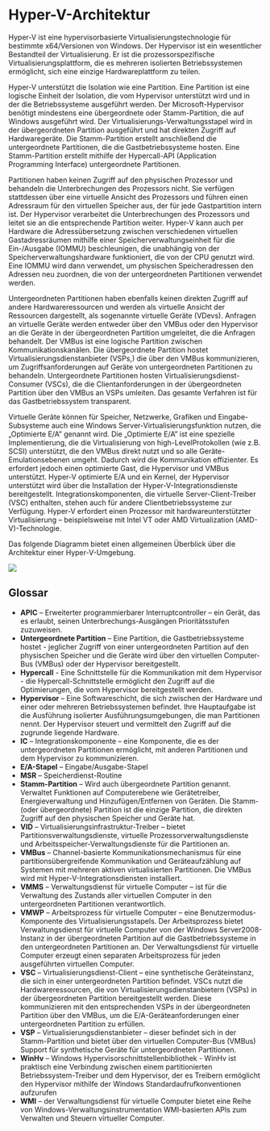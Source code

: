 # <a name="hyper-v-architecture"></a>Hyper-V-Architektur

Hyper-V ist eine hypervisorbasierte Virtualisierungstechnologie für bestimmte x64/Versionen von Windows.  Der Hypervisor ist ein wesentlicher Bestandteil der Virtualisierung.  Er ist die prozessorspezifische Virtualisierungsplattform, die es mehreren isolierten Betriebssystemen ermöglicht, sich eine einzige Hardwareplattform zu teilen.

Hyper-V unterstützt die Isolation wie eine Partition. Eine Partition ist eine logische Einheit der Isolation, die vom Hypervisor unterstützt wird und in der die Betriebssysteme ausgeführt werden. Der Microsoft-Hypervisor benötigt mindestens eine übergeordnete oder Stamm-Partition, die auf Windows ausgeführt wird. Der Virtualisierungs-Verwaltungsstapel wird in der übergeordneten Partition ausgeführt und hat direkten Zugriff auf Hardwaregeräte. Die Stamm-Partition erstellt anschließend die untergeordnete Partitionen, die die Gastbetriebssysteme hosten. Eine Stamm-Partition erstellt mithilfe der Hypercall-API (Application Programming Interface) untergeordnete Partitionen.

Partitionen haben keinen Zugriff auf den physischen Prozessor und behandeln die Unterbrechungen des Prozessors nicht. Sie verfügen stattdessen über eine virtuelle Ansicht des Prozessors und führen einen Adressraum für den virtuellen Speicher aus, der für jede Gastpartition intern ist. Der Hypervisor verarbeitet die Unterbrechungen des Prozessors und leitet sie an die entsprechende Partition weiter. Hyper-V kann auch per Hardware die Adressübersetzung zwischen verschiedenen virtuellen Gastadressräumen mithilfe einer Speicherverwaltungseinheit für die Ein-/Ausgabe (IOMMU) beschleunigen, die unabhängig von der Speicherverwaltungshardware funktioniert, die von der CPU genutzt wird. Eine IOMMU wird dann verwendet, um physischen Speicheradressen den Adressen neu zuordnen, die von der untergeordneten Partitionen verwendet werden.

Untergeordneten Partitionen haben ebenfalls keinen direkten Zugriff auf andere Hardwareressourcen und werden als virtuelle Ansicht der Ressourcen dargestellt, als sogenannte virtuelle Geräte (VDevs). Anfragen an virtuelle Geräte werden entweder über den VMBus oder den Hypervisor an die Geräte in der übergeordneten Partition umgeleitet, die die Anfragen behandelt. Der VMBus ist eine logische Partition zwischen Kommunikationskanälen. Die übergeordnete Partition hostet Virtualisierungsdienstanbieter (VSPs,) die über den VMBus kommunizieren, um Zugriffsanforderungen auf Geräte von untergeordneten Partitionen zu behandeln. Untergeordnete Partitionen hosten Virtualisierungsdienst-Consumer (VSCs), die die Clientanforderungen in der übergeordneten Partition über den VMBus an VSPs umleiten. Das gesamte Verfahren ist für das Gastbetriebssystem transparent.

Virtuelle Geräte können für Speicher, Netzwerke, Grafiken und Eingabe-Subsysteme auch eine Windows Server-Virtualisierungsfunktion nutzen, die „Optimierte E/A” genannt wird. Die „Optimierte E/A” ist eine spezielle Implementierung, die die Virtualisierung von high-LevelProtokollen (wie z.B. SCSI) unterstützt, die den VMBus direkt nutzt und so alle Geräte-Emulationsebenen umgeht. Dadurch wird die Kommunikation effizienter. Es erfordert jedoch einen optimierte Gast, die Hypervisor und VMBus unterstützt. Hyper-V optimierte E/A und ein Kernel, der Hypervisor unterstützt wird über die Installation der Hyper-V-Integrationsdienste bereitgestellt. Integrationskomponenten, die virtuelle Server-Client-Treiber (VSC) enthalten, stehen auch für andere Clientbetriebssysteme zur Verfügung. Hyper-V erfordert einen Prozessor mit hardwareunterstützter Virtualisierung – beispielsweise mit Intel VT oder AMD Virtualization (AMD-V)-Technologie.

Das folgende Diagramm bietet einen allgemeinen Überblick über die Architektur einer Hyper-V-Umgebung.

![](./media/hv_architecture.png)

## <a name="glossary"></a>Glossar
* **APIC** – Erweiterter programmierbarer Interruptcontroller – ein Gerät, das es erlaubt, seinen Unterbrechungs-Ausgängen Prioritätsstufen zuzuweisen.
* **Untergeordnete Partition** – Eine Partition, die Gastbetriebssysteme hostet - jeglicher Zugriff von einer untergeordneten Partition auf den physischen Speicher und die Geräte wird über den virtuellen Computer-Bus (VMBus) oder der Hypervisor bereitgestellt.
* **Hypercall** - Eine Schnittstelle für die Kommunikation mit dem Hypervisor - die Hypercall-Schnittstelle ermöglicht den Zugriff auf die Optimierungen, die vom Hypervisor bereitgestellt werden.
* **Hypervisor** – Eine Softwareschicht, die sich zwischen der Hardware und einer oder mehreren Betriebssystemen befindet. Ihre Hauptaufgabe ist die Ausführung isolierter Ausführungsumgebungen, die man Partitionen nennt. Der Hypervisor steuert und vermittelt den Zugriff auf die zugrunde liegende Hardware.
* **IC** – Integrationskomponente – eine Komponente, die es der untergeordneten Partitionen ermöglicht, mit anderen Partitionen und dem Hypervisor zu kommunizieren.
* **E/A-Stapel** – Eingabe/Ausgabe-Stapel
* **MSR** – Speicherdienst-Routine
* **Stamm-Partition** – Wird auch übergeordnete Partition genannt.  Verwaltet Funktionen auf Computerebene wie Gerätetreiber, Energieverwaltung und Hinzufügen/Entfernen von Geräten. Die Stamm- (oder übergeordnete) Partition ist die einzige Partition, die direkten Zugriff auf den physischen Speicher und Geräte hat.
* **VID** – Virtualisierungsinfrastruktur-Treiber – bietet Partitionsverwaltungsdienste, virtuelle Prozessorverwaltungsdienste und Arbeitsspeicher-Verwaltungsdienste für die Partitionen an.
* **VMBus** – Channel-basierte Kommunikationsmechanismus für eine partitionsübergreifende Kommunikation und Geräteaufzählung auf Systemen mit mehreren aktiven virtualisierten Partitionen. Die VMBus wird mit Hyper-V-Integrationsdiensten installiert.
* **VMMS** – Verwaltungsdienst für virtuelle Computer – ist für die Verwaltung des Zustands aller virtuellen Computer in den untergeordneten Partitionen verantwortlich.
* **VMWP** – Arbeitsprozess für virtuelle Computer – eine Benutzermodus-Komponente des Virtualisierungsstapels. Der Arbeitsprozess bietet Verwaltungsdienst für virtuelle Computer von der Windows Server2008-Instanz in der übergeordneten Partition auf die Gastbetriebssysteme in den untergeordneten Partitionen an. Der Verwaltungsdienst für virtuelle Computer erzeugt einen separaten Arbeitsprozess für jeden ausgeführten virtuellen Computer.
* **VSC** – Virtualisierungsdienst-Client – eine synthetische Geräteinstanz, die sich in einer untergeordneten Partition befindet. VSCs nutzt die Hardwareressourcen, die von Virtualisierungsdienstanbietern (VSPs) in der übergeordneten Partition bereitgestellt werden. Diese kommunizieren mit den entsprechenden VSPs in der übergeordneten Partition über den VMBus, um die E/A-Geräteanforderungen einer untergeordneten Partition zu erfüllen.
* **VSP** – Virtualisierungsdienstanbieter – dieser befindet sich in der Stamm-Partition und bietet über den virtuellen Computer-Bus (VMBus) Support für synthetische Geräte für untergeordneten Partitionen.
* **WinHv** – Windows Hypervisorschnittstellenbibliothek - WinHv ist praktisch eine Verbindung zwischen einem partitionierten Betriebssystem-Treiber und dem Hypervisor, der es Treibern ermöglicht den Hypervisor mithilfe der Windows Standardaufrufkonventionen aufzurufen
* **WMI** – der Verwaltungsdienst für virtuelle Computer bietet eine Reihe von Windows-Verwaltungsinstrumentation WMI-basierten APIs zum Verwalten und Steuern virtueller Computer.
